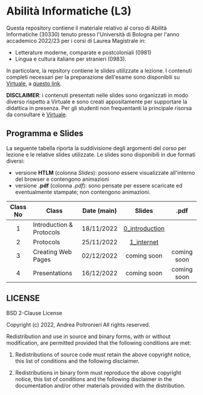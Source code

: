 # Abilità Informatiche (L3)

Questa repository contiene il materiale relativo al corso di Abilità Informatiche (30330) tenuto presso l'Università di Bologna per l'anno accademico 2022/23 per i corsi di Laurea Magistrale in:

- Letterature moderne, comparate e postcoloniali (0981)
- Lingua e cultura italiane per stranieri (0983).

In particolare, la repsitory contiene le slides utilizzate a lezione. I contenuti completi necessari per la preparazione dell'esame sono disponibili su [Virtuale](https://virtuale.unibo.it), a [questo link](https://virtuale.unibo.it/course/view.php?id=38872).

**DISCLAIMER**: i contenuti presentati nelle slides sono organizzati in modo diverso rispetto a Virtuale e sono creati appositamente per supportare la didattica in presenza. Per gli studenti non frequentanti la principale risorsa da consultare è [Virtuale](https://virtuale.unibo.it/course/view.php?id=38872).

## Programma e Slides

La seguente tabella riporta la suddivisione degli argomenti del corso per lezione e le relative slides utilizzate.
Le slides sono disponibili in due formati diversi:

- versione **HTLM** (colonna _Slides_): possono essere visualizzate all'interno del browser e contengono animazioni
- versione **.pdf** (colonna _.pdf_): sono pensate per essere scaricate ed eventualmente stampate; non contengono animazioni.

| **Class No** | **Class**                | **Date** (main) |                                   **Slides**                                    |  **.pdf**   |
| :----------: | ------------------------ | :-------------: | :-----------------------------------------------------------------------------: | :---------: |
|      1       | Introduction & Protocols |   18/11/2022    | [0_introduction ](https://slides.com/andreapoltronieri/introduction/fullscreen) |             |
|      2       | Protocols                |   25/11/2022    |   [1_internet](https://slides.com/andreapoltronieri/introduction/fullscreen)    |             |
|      3       | Creating Web Pages       |   02/12/2022    |                                   coming soon                                   | coming soon |
|      4       | Presentations            |   16/12/2022    |                                   coming soon                                   | coming soon |

## LICENSE

BSD 2-Clause License

Copyright (c) 2022, Andrea Poltronieri
All rights reserved.

Redistribution and use in source and binary forms, with or without
modification, are permitted provided that the following conditions are met:

1. Redistributions of source code must retain the above copyright notice, this
   list of conditions and the following disclaimer.

2. Redistributions in binary form must reproduce the above copyright notice,
   this list of conditions and the following disclaimer in the documentation
   and/or other materials provided with the distribution.
